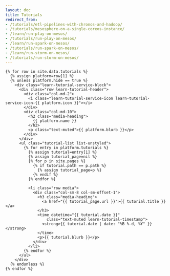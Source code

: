 ```yaml
---
layout: doc
title: Tutorials
redirect_from: 
- /tutorials/etl-pipelines-with-chronos-and-hadoop/ 
- /tutorials/mesosphere-on-a-single-coreos-instance/
- /learn/run-play-on-mesos/
- /tutorials/run-play-on-mesos/
- /learn/run-spark-on-mesos/
- /tutorials/run-spark-on-mesos/
- /learn/run-storm-on-mesos/
- /tutorials/run-storm-on-mesos/
---
```


<div class="body-light">
  <div id="tutorials">

    {% for row in site.data.tutorials %}
      {% assign platform=row[1] %}
      {% unless platform.hide == true %}
        <div class="learn-tutorial-service-block">
          <div class="row learn-tutorial-header">
            <div class="col-md-2">
              <i class="learn-tutorial-service-icon learn-tutorial-service-icon-{{ platform.icon }}"></i>
            </div>
            <div class="col-md-10">
              <h2 class="media-heading">
                {{ platform.name }}
              </h2>
              <p class="text-muted">{{ platform.blurb }}</p>
            </div>
          </div>
          <ul class="tutorial-list list-unstyled">
            {% for entry in platform.tutorials %}
              {% assign tutorial=entry[1] %}
              {% assign tutorial_page=nil %}
              {% for p in site.pages %}
                {% if tutorial.path == p.path %}
                  {% assign tutorial_page=p %}
                {% endif %}
              {% endfor %}

              <li class="row media">
                <div class="col-sm-8 col-sm-offset-1">
                  <h3 class="media-heading">
                    <a href="{{ tutorial_page.url }}">{{ tutorial.title }}</a>
                  </h3>
                  <time datetime="{{ tutorial.date }}"
                      class="text-muted learn-tutorial-timestamp">
                    <strong>{{ tutorial.date | date: "%B %-d, %Y" }}</strong>
                  </time>
                  <p>{{ tutorial.blurb }}</p>
                </div>
              </li>
            {% endfor %}
          </ul>
        </div>
      {% endunless %}
    {% endfor %}
  </div>
</div>
